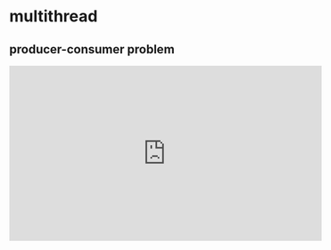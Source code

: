 # multithread

## producer-consumer problem

<iframe width="560" height="315" src="https://www.youtube.com/embed/ITPesAZFvWI?si=J6J_hxUYp5NTMd5I"
title="YouTube video player" frameborder="0" allow="accelerometer; autoplay; 
clipboard-write; encrypted-media; gyroscope; picture-in-picture; web-share" referrerpolicy="strict-origin-when-cross-origin" 
allowfullscreen></iframe>